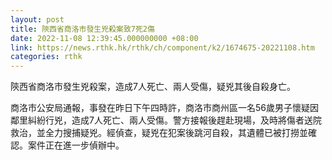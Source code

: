 ```yaml
---
layout: post
title: 陝西省商洛市發生兇殺案致7死2傷
date: 2022-11-08 12:39:45.000000000 +08:00
link: https://news.rthk.hk/rthk/ch/component/k2/1674675-20221108.htm
categories: rthk
---
```


陝西省商洛市發生兇殺案，造成7人死亡、兩人受傷，疑兇其後自殺身亡。

商洛市公安局通報，事發在昨日下午四時許，商洛市商州區一名56歲男子懷疑因鄰里糾紛行兇，造成7人死亡、兩人受傷。警方接報後趕赴現場，及時將傷者送院救治，並全力搜捕疑兇。經偵查，疑兇在犯案後跳河自殺，其遺體已被打撈並確認。案件正在進一步偵辦中。
